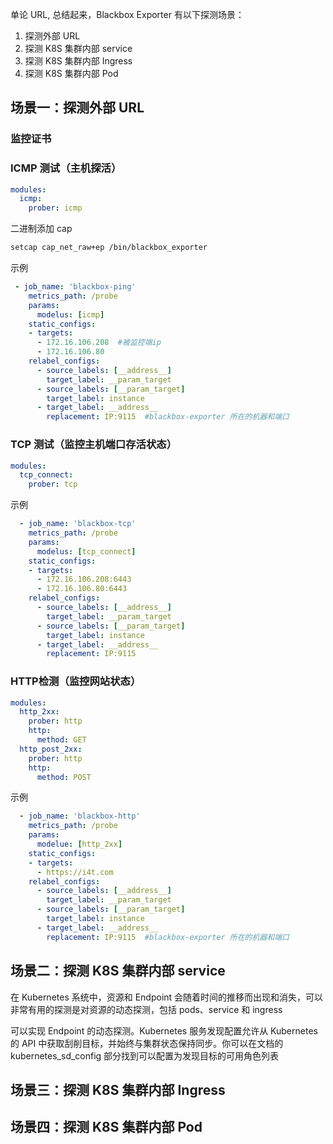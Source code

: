 单论 URL, 总结起来，Blackbox Exporter 有以下探测场景：

1. 探测外部 URL
2. 探测 K8S 集群内部 service
3. 探测 K8S 集群内部 Ingress
4. 探测 K8S 集群内部 Pod

## 场景一：探测外部 URL

### 监控证书

### ICMP 测试（主机探活）

```yaml
modules:
  icmp:
    prober: icmp

```

二进制添加 cap

```bash
setcap cap_net_raw+ep /bin/blackbox_exporter
```

示例

```yaml
 - job_name: 'blackbox-ping'
    metrics_path: /probe
    params:
      modelus: [icmp]
    static_configs:
    - targets:
      - 172.16.106.208  #被监控端ip
      - 172.16.106.80
    relabel_configs:
      - source_labels: [__address__]
        target_label: __param_target
      - source_labels: [__param_target]
        target_label: instance
      - target_label: __address__
        replacement: IP:9115  #blackbox-exporter 所在的机器和端口
```

### TCP 测试（监控主机端口存活状态）

```yaml
modules:
  tcp_connect:
    prober: tcp
```

示例

```yaml
  - job_name: 'blackbox-tcp'
    metrics_path: /probe
    params:
      modelus: [tcp_connect]
    static_configs:
    - targets:
      - 172.16.106.208:6443
      - 172.16.106.80:6443
    relabel_configs:
      - source_labels: [__address__]
        target_label: __param_target
      - source_labels: [__param_target]
        target_label: instance
      - target_label: __address__
        replacement: IP:9115
```

### HTTP检测（监控网站状态）

```yaml
modules:
  http_2xx:
    prober: http
    http:
      method: GET
  http_post_2xx:
    prober: http
    http:
      method: POST

```

示例

```yaml
  - job_name: 'blackbox-http'
    metrics_path: /probe
    params:
      modelue: [http_2xx]
    static_configs:
    - targets:
      - https://i4t.com
    relabel_configs:
      - source_labels: [__address__]
        target_label: __param_target
      - source_labels: [__param_target]
        target_label: instance
      - target_label: __address__
        replacement: IP:9115  #blackbox-exporter 所在的机器和端口
```



## 场景二：探测 K8S 集群内部 service

在 Kubernetes 系统中，资源和 Endpoint 会随着时间的推移而出现和消失，可以非常有用的探测是对资源的动态探测，包括 pods、service 和 ingress

可以实现 Endpoint 的动态探测。Kubernetes 服务发现配置允许从 Kubernetes 的 API 中获取刮削目标，并始终与集群状态保持同步。你可以在文档的 kubernetes_sd_config 部分找到可以配置为发现目标的可用角色列表

## 场景三：探测 K8S 集群内部 Ingress

## 场景四：探测 K8S 集群内部 Pod